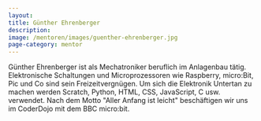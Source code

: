```yaml
---
layout:
title: Günther Ehrenberger
description: 
image: /mentoren/images/guenther-ehrenberger.jpg
page-category: mentor
---
```


Günther Ehrenberger ist als Mechatroniker beruflich im Anlagenbau tätig. Elektronische Schaltungen und Microprozessoren wie Raspberry, micro:Bit, Pic und Co sind sein Freizeitvergnügen. Um sich die Elektronik Untertan zu machen werden Scratch, Python, HTML, CSS, JavaScript, C usw. verwendet. Nach dem Motto "Aller Anfang ist leicht" beschäftigen wir uns im CoderDojo mit dem BBC micro:bit.